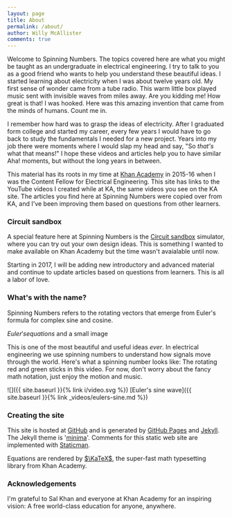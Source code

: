 ```yaml
---
layout: page
title: About
permalink: /about/
author: Willy McAllister
comments: true
---
```


Welcome to Spinning Numbers. The topics covered here are what you might be taught as an undergraduate in electrical engineering. I try to talk to you as a good friend who wants to help you understand these beautiful ideas. I started learning about electricity when I was about twelve years old. My first sense of wonder came from a tube radio. This warm little box played music sent with invisible waves from miles away. Are you kidding me! How great is that! I was hooked. Here was this amazing invention that came from the minds of humans. Count me in.

I remember how hard was to grasp the ideas of electricity. After I graduated form college and started my career, every few years I would have to go back to study the fundamentals I needed for a new project. Years into my job there were moments where I would slap my head and say, "So *that's* what that means!" I hope these videos and articles help you to have similar Aha! moments, but without the long years in between.

This material has its roots in my time at [Khan Academy](https://www.khanacademy.org/science/electrical-engineering) in 2015-16 when I was the Content Fellow for Electrical Engineering. This site has links to the YouTube videos I created while at KA, the same videos you see on the KA site. The articles you find here at Spinning Numbers were copied over from KA, and I've been improving them based on questions from other learners.

### Circuit sandbox
A special feature here at Spinning Numbers is the [Circuit sandbox](/a/circuit-sandbox.html) simulator, where you can try out your own design ideas. This is something I wanted to make available on Khan Academy but the time wasn't avaialable until now. 

Starting in 2017, I will be adding new introductory and advanced material and continue to update articles based on questions from learners. This is all a labor of love. 

### What's with the name?

Spinning Numbers refers to the rotating vectors that emerge from Euler's formula for complex sine and cosine. 

$Euler's equations$ and a small image

This is one of the most beautiful and useful ideas *ever*. In electrical engineering we use spinning numbers to understand how signals move through the world. Here's what a spinning number looks like: The rotating red and green sticks in this video. For now, don't worry about the fancy math notation, just enjoy the motion and music.

![]({{ site.baseurl }}{% link i/video.svg %}) [Euler's sine wave]({{ site.baseurl }}{% link _videos/eulers-sine.md %})

### Creating the site

This site is hosted at [GitHub](https://github.com/willymcallister) and is generated by [GitHub Pages](https://pages.github.com/) and [Jekyll](https://jekyllrb.com/). The Jekyll theme is '[minima](https://github.com/jekyll/minima)'. Comments for this static web site are implemented with [Staticman](https://staticman.net/).  

Equations are rendered by [$\KaTeX$](https://khan.github.io/KaTeX/), the super-fast math typesetting library from Khan Academy. 

### Acknowledgements

I'm grateful to Sal Khan and everyone at Khan Academy for an inspiring vision: A free world-class education for anyone, anywhere.


